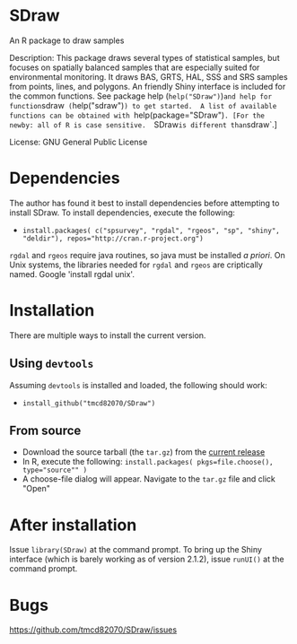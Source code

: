 # SDraw
An R package to draw samples

Description: This package draws several types of statistical samples, but focuses on spatially balanced samples that are  especially suited for environmental monitoring.  It draws BAS, GRTS, HAL, SSS and SRS samples from points, lines, and polygons.  An friendly Shiny interface is included for the common functions.  See package help (`help("SDraw")`)` and help for function `sdraw` (`help("sdraw")`) to get started.  A list of available functions can be obtained with `help(package="SDraw")`. [For the newby: all of R is case sensitive.  `SDraw` is different than `sdraw`.] 

License: GNU General Public License

# Dependencies

The author has found it best to install dependencies before attempting to install SDraw. To install dependencies, execute the following: 
* `install.packages( c("spsurvey", "rgdal", "rgeos", "sp", "shiny", "deldir"), repos="http://cran.r-project.org")`

`rgdal` and `rgeos` require java routines, so java must be installed *a priori*.  On Unix systems, the libraries needed for `rgdal` and `rgeos` are criptically named.  Google 'install rgdal unix'.   

# Installation

There are multiple ways to install the current version.  

## Using `devtools`

Assuming `devtools` is installed and loaded, the following should work:

* `install_github("tmcd82070/SDraw")`


## From source 

* Download the source tarball (the `tar.gz`) from the [current release](https://github.com/tmcd82070/SDraw/releases)
* In R, execute the following: `install.packages( pkgs=file.choose(), type="source"" )`
* A choose-file dialog will appear.  Navigate to the `tar.gz` file and click "Open"


# After installation
Issue `library(SDraw)` at the command prompt.  To bring up the Shiny interface (which is barely working as of version 2.1.2), issue `runUI()` at the command prompt.

# Bugs

https://github.com/tmcd82070/SDraw/issues